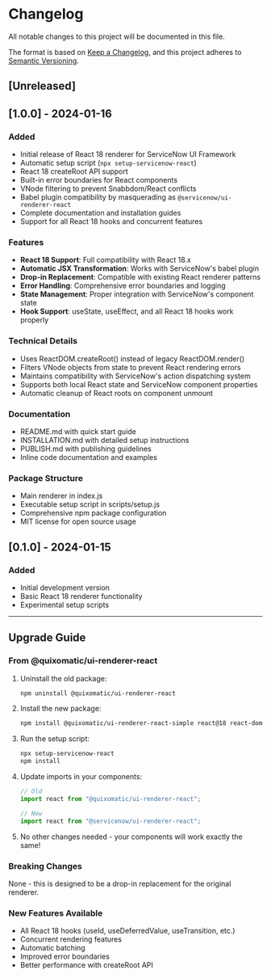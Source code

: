 # Changelog

All notable changes to this project will be documented in this file.

The format is based on [Keep a Changelog](https://keepachangelog.com/en/1.0.0/),
and this project adheres to [Semantic Versioning](https://semver.org/spec/v2.0.0.html).

## [Unreleased]

## [1.0.0] - 2024-01-16

### Added
- Initial release of React 18 renderer for ServiceNow UI Framework
- Automatic setup script (`npx setup-servicenow-react`)
- React 18 createRoot API support
- Built-in error boundaries for React components
- VNode filtering to prevent Snabbdom/React conflicts
- Babel plugin compatibility by masquerading as `@servicenow/ui-renderer-react`
- Complete documentation and installation guides
- Support for all React 18 hooks and concurrent features

### Features
- **React 18 Support**: Full compatibility with React 18.x
- **Automatic JSX Transformation**: Works with ServiceNow's babel plugin
- **Drop-in Replacement**: Compatible with existing React renderer patterns
- **Error Handling**: Comprehensive error boundaries and logging
- **State Management**: Proper integration with ServiceNow's component state
- **Hook Support**: useState, useEffect, and all React 18 hooks work properly

### Technical Details
- Uses ReactDOM.createRoot() instead of legacy ReactDOM.render()
- Filters VNode objects from state to prevent React rendering errors
- Maintains compatibility with ServiceNow's action dispatching system
- Supports both local React state and ServiceNow component properties
- Automatic cleanup of React roots on component unmount

### Documentation
- README.md with quick start guide
- INSTALLATION.md with detailed setup instructions
- PUBLISH.md with publishing guidelines
- Inline code documentation and examples

### Package Structure
- Main renderer in index.js
- Executable setup script in scripts/setup.js
- Comprehensive npm package configuration
- MIT license for open source usage

## [0.1.0] - 2024-01-15

### Added
- Initial development version
- Basic React 18 renderer functionality
- Experimental setup scripts

---

## Upgrade Guide

### From @quixomatic/ui-renderer-react

1. Uninstall the old package:
   ```bash
   npm uninstall @quixomatic/ui-renderer-react
   ```

2. Install the new package:
   ```bash
   npm install @quixomatic/ui-renderer-react-simple react@18 react-dom@18
   ```

3. Run the setup script:
   ```bash
   npx setup-servicenow-react
   npm install
   ```

4. Update imports in your components:
   ```javascript
   // Old
   import react from "@quixomatic/ui-renderer-react";
   
   // New
   import react from "@servicenow/ui-renderer-react";
   ```

5. No other changes needed - your components will work exactly the same!

### Breaking Changes

None - this is designed to be a drop-in replacement for the original renderer.

### New Features Available

- All React 18 hooks (useId, useDeferredValue, useTransition, etc.)
- Concurrent rendering features
- Automatic batching
- Improved error boundaries
- Better performance with createRoot API